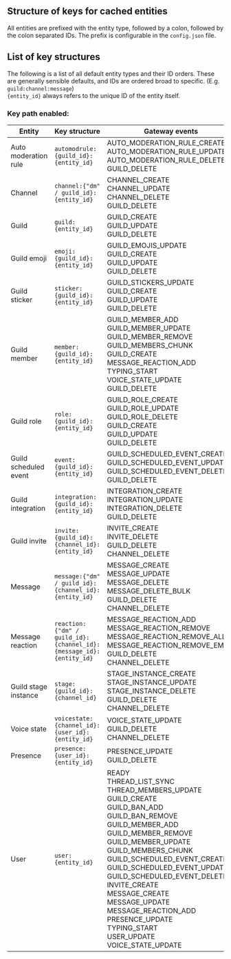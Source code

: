 ## Structure of keys for cached entities
All entities are prefixed with the entity type, followed by a colon, followed by the colon separated IDs.
The prefix is configurable in the `config.json` file.

## List of key structures
The following is a list of all default entity types and their ID orders.
These are generally sensible defaults, and IDs are ordered broad to specific. (E.g. `guild:channel:message`)  
`{entity_id}` always refers to the unique ID of the entity itself.

### Key path enabled:
| Entity                | Key structure                                                      | Gateway events                                                                                                                                                                                                                                                                                                                                                                                                                                                            |
|-----------------------|--------------------------------------------------------------------|---------------------------------------------------------------------------------------------------------------------------------------------------------------------------------------------------------------------------------------------------------------------------------------------------------------------------------------------------------------------------------------------------------------------------------------------------------------------------|
| Auto moderation rule  | `automodrule:{guild_id}:{entity_id}`                               | AUTO_MODERATION_RULE_CREATE<br/>AUTO_MODERATION_RULE_UPDATE<br/>AUTO_MODERATION_RULE_DELETE<br/>GUILD_DELETE                                                                                                                                                                                                                                                                                                                                                              |
| Channel               | `channel:{"dm" / guild_id}:{entity_id}`                            | CHANNEL_CREATE<br/>CHANNEL_UPDATE<br/>CHANNEL_DELETE<br/>GUILD_DELETE                                                                                                                                                                                                                                                                                                                                                                                                     |
| Guild                 | `guild:{entity_id}`                                                | GUILD_CREATE<br/>GUILD_UPDATE<br/>GUILD_DELETE                                                                                                                                                                                                                                                                                                                                                                                                                            |
| Guild emoji           | `emoji:{guild_id}:{entity_id}`                                     | GUILD_EMOJIS_UPDATE<br/>GUILD_CREATE<br/>GUILD_UPDATE<br/>GUILD_DELETE                                                                                                                                                                                                                                                                                                                                                                                                    |
| Guild sticker         | `sticker:{guild_id}:{entity_id}`                                   | GUILD_STICKERS_UPDATE<br/>GUILD_CREATE<br/>GUILD_UPDATE<br/>GUILD_DELETE                                                                                                                                                                                                                                                                                                                                                                                                  |
| Guild member          | `member:{guild_id}:{entity_id}`                                    | GUILD_MEMBER_ADD<br/>GUILD_MEMBER_UPDATE<br/>GUILD_MEMBER_REMOVE<br/>GUILD_MEMBERS_CHUNK<br/>GUILD_CREATE<br/>MESSAGE_REACTION_ADD<br/>TYPING_START<br/>VOICE_STATE_UPDATE<br/>GUILD_DELETE                                                                                                                                                                                                                                                                               |
| Guild role            | `role:{guild_id}:{entity_id}`                                      | GUILD_ROLE_CREATE<br/>GUILD_ROLE_UPDATE<br/>GUILD_ROLE_DELETE<br/>GUILD_CREATE<br/>GUILD_UPDATE<br/>GUILD_DELETE                                                                                                                                                                                                                                                                                                                                                          |
| Guild scheduled event | `event:{guild_id}:{entity_id}`                                     | GUILD_SCHEDULED_EVENT_CREATE<br/>GUILD_SCHEDULED_EVENT_UPDATE<br/>GUILD_SCHEDULED_EVENT_DELETE<br/>GUILD_DELETE                                                                                                                                                                                                                                                                                                                                                           |
| Guild integration     | `integration:{guild_id}:{entity_id}`                               | INTEGRATION_CREATE<br/>INTEGRATION_UPDATE<br/>INTEGRATION_DELETE<br/>GUILD_DELETE                                                                                                                                                                                                                                                                                                                                                                                         |
| Guild invite          | `invite:{guild_id}:{channel_id}:{entity_id}`                       | INVITE_CREATE<br/>INVITE_DELETE<br/>GUILD_DELETE<br/>CHANNEL_DELETE                                                                                                                                                                                                                                                                                                                                                                                                       |
| Message               | `message:{"dm" / guild_id}:{channel_id}:{entity_id}`               | MESSAGE_CREATE<br/>MESSAGE_UPDATE<br/>MESSAGE_DELETE<br/>MESSAGE_DELETE_BULK<br/>GUILD_DELETE<br/>CHANNEL_DELETE                                                                                                                                                                                                                                                                                                                                                          |
| Message reaction      | `reaction:{"dm" / guild_id}:{channel_id}:{message_id}:{entity_id}` | MESSAGE_REACTION_ADD<br/>MESSAGE_REACTION_REMOVE<br/>MESSAGE_REACTION_REMOVE_ALL<br/>MESSAGE_REACTION_REMOVE_EMOJI<br/>GUILD_DELETE<br/>CHANNEL_DELETE                                                                                                                                                                                                                                                                                                                    |
| Guild stage instance  | `stage:{guild_id}:{channel_id}`                                    | STAGE_INSTANCE_CREATE<br/>STAGE_INSTANCE_UPDATE<br/>STAGE_INSTANCE_DELETE<br/>GUILD_DELETE<br/>CHANNEL_DELETE                                                                                                                                                                                                                                                                                                                                                             |
| Voice state           | `voicestate:{channel_id}:{user_id}:{entity_id}`                    | VOICE_STATE_UPDATE<br/>GUILD_DELETE<br/>CHANNEL_DELETE                                                                                                                                                                                                                                                                                                                                                                                                                    |
| Presence              | `presence:{user_id}:{entity_id}`                                   | PRESENCE_UPDATE<br/>GUILD_DELETE                                                                                                                                                                                                                                                                                                                                                                                                                                          |
| User                  | `user:{entity_id}`                                                 | READY<br/>THREAD_LIST_SYNC<br/>THREAD_MEMBERS_UPDATE<br/>GUILD_CREATE<br/>GUILD_BAN_ADD<br/>GUILD_BAN_REMOVE<br/>GUILD_MEMBER_ADD<br/>GUILD_MEMBER_REMOVE<br/>GUILD_MEMBER_UPDATE<br/>GUILD_MEMBERS_CHUNK<br/>GUILD_SCHEDULED_EVENT_CREATE<br/>GUILD_SCHEDULED_EVENT_UPDATE<br/>GUILD_SCHEDULED_EVENT_DELETE<br/>INVITE_CREATE<br/>MESSAGE_CREATE<br/>MESSAGE_UPDATE<br/>MESSAGE_REACTION_ADD<br/>PRESENCE_UPDATE<br/>TYPING_START<br/>USER_UPDATE<br/>VOICE_STATE_UPDATE |
